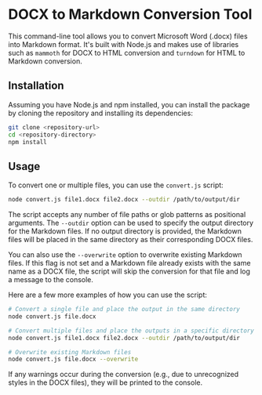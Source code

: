 # DOCX to Markdown Conversion Tool

This command-line tool allows you to convert Microsoft Word (.docx) files into Markdown format. It's built with Node.js and makes use of libraries such as `mammoth` for DOCX to HTML conversion and `turndown` for HTML to Markdown conversion.

## Installation

Assuming you have Node.js and npm installed, you can install the package by cloning the repository and installing its dependencies:

```bash
git clone <repository-url>
cd <repository-directory>
npm install
```

## Usage

To convert one or multiple files, you can use the `convert.js` script:

```bash
node convert.js file1.docx file2.docx --outdir /path/to/output/dir
```

The script accepts any number of file paths or glob patterns as positional arguments. The `--outdir` option can be used to specify the output directory for the Markdown files. If no output directory is provided, the Markdown files will be placed in the same directory as their corresponding DOCX files.

You can also use the `--overwrite` option to overwrite existing Markdown files. If this flag is not set and a Markdown file already exists with the same name as a DOCX file, the script will skip the conversion for that file and log a message to the console.

Here are a few more examples of how you can use the script:

```bash
# Convert a single file and place the output in the same directory
node convert.js file.docx

# Convert multiple files and place the outputs in a specific directory
node convert.js file1.docx file2.docx --outdir /path/to/output/dir

# Overwrite existing Markdown files
node convert.js file.docx --overwrite
```

If any warnings occur during the conversion (e.g., due to unrecognized styles in the DOCX files), they will be printed to the console.
